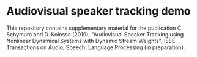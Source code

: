 # Audiovisual speaker tracking demo

This repository contains supplementary material for the publication C. Schymura and D. Kolossa (2019), "Audiovisual Speaker Tracking using Nonlinear Dynamical Systems with Dynamic Stream Weights", IEEE Transactions on Audio, Speech, Language Processing (in preparation).

